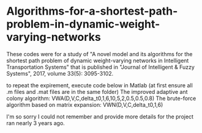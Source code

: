 # Algorithms-for-a-shortest-path-problem-in-dynamic-weight-varying-networks
These codes were for  a study of "A novel model and its algorithms for the shortest path problem of dynamic weight-varying networks in Intelligent Transportation Systems" that is published in "Journal of Intelligent &amp; Fuzzy Systems", 2017, volume 33(5): 3095-3102.

to repeat the expirement, execute code below in Matlab (at first ensure all .m files and .mat files are in the same folder)
The improved adaptive ant colony algorithm: VWA(D,V,C,delta_t0,1,6,10,5,2,0.5,0.5,0.8)
The brute-force algorithm based on matrix expansion: VWN(D,V,C,delta_t0,1,6)

I'm so sorry I could not remember and provide more details for the project ran nearly 3 years ago.
